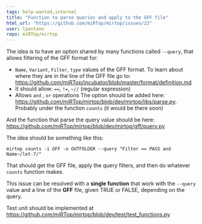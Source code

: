```yaml
---
tags: help-wanted,internal
title: "Function to parse queries and apply to the GFF file"
html_url: "https://github.com/miRTop/mirtop/issues/23"
user: lpantano
repo: miRTop/mirtop
---
```


The idea is to have an option shared by many functions called `--query`, that allows filtering of the GFF format for:

* `Name`, `Variant`, `Filter`, `type` values of the GFF format. To learn about where they are in the line of the GFF file go to: https://github.com/miRTop/incubator/blob/master/format/definition.md
* It should allow: `==`, `!=`, `~//` (regular expression)
* Allows `and` , `or` operations
The option should be added here: https://github.com/miRTop/mirtop/blob/dev/mirtop/libs/parse.py. Probably under the function `counts` (it would be there soon)

And the function that parse the query value should be here: https://github.com/miRTop/mirtop/blob/dev/mirtop/gff/query.py

The idea should be something like this:

`mirtop counts -i GFF -o OUTFOLDER --query "Filter == PASS and Name~/let-7/"`

That should get the GFF file, apply the query filters, and then do whatever `counts` function makes.

This issue can be resolved with a **single function** that work with the `--query` value and a line of the **GFF** file, given TRUE or FALSE, depending on the query.

Test unit should be implemented at https://github.com/miRTop/mirtop/blob/dev/test/test_functions.py